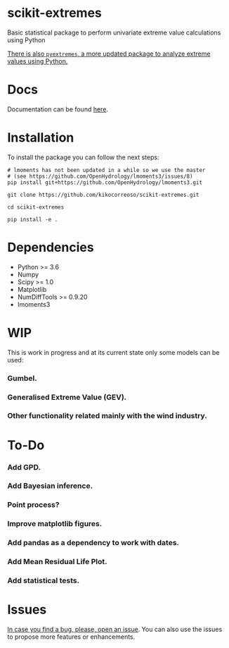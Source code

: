 # scikit-extremes

Basic statistical package to perform univariate extreme value calculations
using Python

[There is also `pyextremes`, a more updated package to analyze extreme values using Python.](https://github.com/georgebv/pyextremes)

# Docs

Documentation can be found [here](https://scikit-extremes.readthedocs.io/en/latest/).

# Installation

To install the package you can follow the next steps:

    # lmoments has not been updated in a while so we use the master 
    # (see https://github.com/OpenHydrology/lmoments3/issues/8)
    pip install git+https://github.com/OpenHydrology/lmoments3.git
    
    git clone https://github.com/kikocorreoso/scikit-extremes.git

    cd scikit-extremes

    pip install -e .

# Dependencies

* Python >= 3.6
* Numpy
* Scipy >= 1.0
* Matplotlib
* NumDiffTools >= 0.9.20
* lmoments3

# WIP

This is work in progress and at its current state only some models can be used:

### Gumbel.
### Generalised Extreme Value (GEV).
### Other functionality related mainly with the wind industry.

# To-Do

### Add GPD.
### Add Bayesian inference.
### Point process?
### Improve matplotlib figures.
### Add pandas as a dependency to work with dates.
### Add Mean Residual Life Plot.
### Add statistical tests.

# Issues

[In case you find a bug, please, open an issue](https://github.com/kikocorreoso/scikit-extremes/issues).
 You can also use the issues to propose more features or enhancements.
